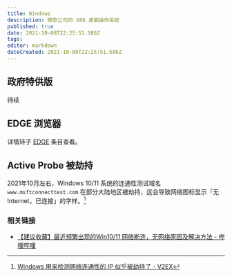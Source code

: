 ```yaml
---
title: Windows
description: 微软公司的 X86 桌面操作系统
published: true
date: 2021-10-08T22:25:51.586Z
tags: 
editor: markdown
dateCreated: 2021-10-08T22:25:51.586Z
---
```


## 政府特供版

待续

## EDGE 浏览器

详情转子 [EDGE](../company/Microsoft/EDGE.md) 条目查看。

## Active Probe 被劫持

2021年10月左右，Windows 10/11 系统的连通性测试域名 `www.msftconnecttest.com` 在部分大陆地区被劫持，这会导致网络图标显示「无 Internet，已连接」的字样。[^806309]

[^806309]: [Windows 用来检测网络连通性的 IP 似乎被劫持了 - V2EX](https://web.archive.org/web/20211008141151/https://v2ex.com/t/806309)

### 相关链接

+ [【建议收藏】最近频繁出现的Win10/11 网络断连，无网络原因及解决方法 - 哔哩哔哩](https://archive.is/pqqfy "https://www.bilibili.com/video/BV1v44y1x7zM")
